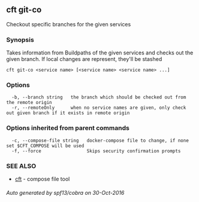 ## cft git-co

Checkout specific branches for the given services

### Synopsis


Takes information from Buildpaths of the given services and checks out the given branch. If local changes are represent, they'll be stashed

```
cft git-co <service name> [<service name> <service name> ...]
```

### Options

```
  -b, --branch string   the branch which should be checked out from the remote origin
  -r, --remoteOnly      when no service names are given, only check out given branch if it exists in remote origin 
```

### Options inherited from parent commands

```
  -c, --compose-file string   docker-compose file to change, if none set $CFT_COMPOSE will be used
  -f, --force                 Skips security confirmation prompts
```

### SEE ALSO
* [cft](cft.md)	 - compose file tool

###### Auto generated by spf13/cobra on 30-Oct-2016

